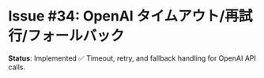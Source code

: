 # Issue #34: OpenAI タイムアウト/再試行/フォールバック

**Status**: Implemented ✅
Timeout, retry, and fallback handling for OpenAI API calls.
